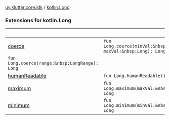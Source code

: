 [uy.klutter.core.jdk](../index.md) / [kotlin.Long](.)


### Extensions for kotlin.Long

|&nbsp;|&nbsp;|
|---|---|
| [coerce](coerce.md) | `fun Long.coerce(minVal:&nbsp;Long, maxVal:&nbsp;Long): Long`
`fun Long.coerce(range:&nbsp;LongRange): Long` |
| [humanReadable](human-readable.md) | `fun Long.humanReadable(): String` |
| [maximum](maximum.md) | `fun Long.maximum(maxVal:&nbsp;Long): Long` |
| [minimum](minimum.md) | `fun Long.minimum(minVal:&nbsp;Long): Long` |
